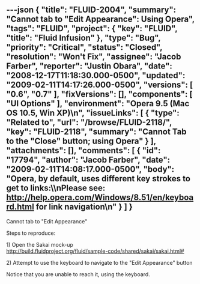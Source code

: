---json
{
  "title": "FLUID-2004",
  "summary": "Cannot tab to \"Edit Appearance\": Using Opera",
  "tags": "FLUID",
  "project": {
    "key": "FLUID",
    "title": "Fluid Infusion"
  },
  "type": "Bug",
  "priority": "Critical",
  "status": "Closed",
  "resolution": "Won't Fix",
  "assignee": "Jacob Farber",
  "reporter": "Justin Obara",
  "date": "2008-12-17T11:18:30.000-0500",
  "updated": "2009-02-11T14:17:26.000-0500",
  "versions": [
    "0.6",
    "0.7"
  ],
  "fixVersions": [],
  "components": [
    "UI Options"
  ],
  "environment": "Opera 9.5 (Mac OS 10.5, Win XP)\n",
  "issueLinks": [
    {
      "type": "Related to",
      "url": "/browse/FLUID-2118/",
      "key": "FLUID-2118",
      "summary": "Cannot Tab to the \"Close\" button; using Opera"
    }
  ],
  "attachments": [],
  "comments": [
    {
      "id": "17794",
      "author": "Jacob Farber",
      "date": "2009-02-11T14:08:17.000-0500",
      "body": "Opera, by default, uses different key strokes to get to links:\\\nPlease see: <http://help.opera.com/Windows/8.51/en/keyboard.html> for link navigation\n"
    }
  ]
}
---
Cannot tab to "Edit Appearance"

Steps to reproduce:

1\) Open the Sakai mock-up\
<http://build.fluidproject.org/fluid/sample-code/shared/sakai/sakai.html#>

2\) Attempt to use the keyboard to navigate to the "Edit Appearance" button

Notice that you are unable to reach it, using the keyboard.

        